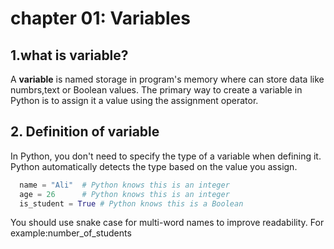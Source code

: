 # chapter 01: Variables

## 1.what is variable?
A **variable** is named storage in program's memory where can store data like numbrs,text or Boolean values.
The primary way to create a variable in Python is to assign it a value using the assignment operator.
## 2. Definition of variable 
In Python, you don't need to specify the type of a variable when defining it. 
Python automatically detects the type based on the value you assign.

```python
  name = "Ali"  # Python knows this is an integer
  age = 26	    # Python knows this is an integer
  is_student = True # Python knows this is a Boolean
```
You should use snake case for multi-word names to improve readability. For  example:number_of_students
